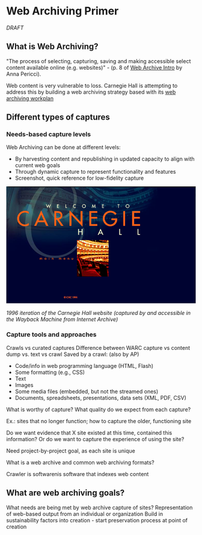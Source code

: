# Web Archiving Primer

*DRAFT*

## What is Web Archiving?
"The process of selecting, capturing, saving and making accessible select content available online (e.g. websites)" - (p. 8 of [Web Archive Intro](https://www.slideshare.net/annaperricci/web-archiving-intro-circa-2015) by Anna Pericci).

Web content is very vulnerable to loss. Carnegie Hall is attempting to address this by building a web archiving strategy based with its [web archiving workplan](https://carnegiehall.github.io/webarchiving/workplan.html)

## Different types of captures

### Needs-based capture levels
Web Archiving can be done at different levels: 
- By harvesting content and republishing in updated capacity to align with current web goals 
- Through dynamic capture to represent functionality and features
- Screenshot, quick reference for low-fidelity capture 

![Screenshot of 1996 Carnegie Hall website](/ch1996.png)

_1996 iteration of the Carnegie Hall website (captured by and accessible in the Wayback Machine from Internet Archive)_

### Capture tools and approaches
Crawls vs curated captures
Difference between WARC capture vs content dump vs. text vs crawl
Saved by a crawl: (also by AP)
- Code/info in web programming language (HTML, Flash)
- Some formatting (e.g., CSS)
- Text
- Images
- Some media files (embedded, but not the streamed ones)
- Documents, spreadsheets, presentations, data sets (XML, PDF, CSV)

What is worthy of capture? What quality do we expect from each capture? 

Ex.: sites that no longer function; how to capture the older, functioning site 

Do we want evidence that X site existed at this time, contained this information? Or do we want to capture the experience of using the site? 

Need project-by-project goal, as each site is unique 

What is a web archive and common web archiving formats?

Crawler is softwarenis software that indexes web content

## What are web archiving goals?
What needs are being met by web archive capture of sites?
Representation of web-based output from an individual or organization
Build in sustainability factors into creation - start preservation process at point of creation 

